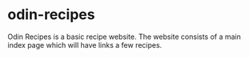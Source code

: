 # odin-recipes

Odin Recipes is a basic recipe website. The website consists of a main index page which will have links a few recipes.